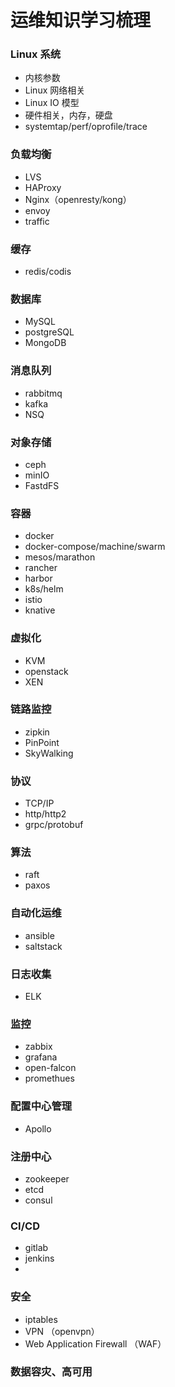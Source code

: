 # 运维知识学习梳理

### Linux 系统

- 内核参数
- Linux 网络相关
- Linux IO 模型
- 硬件相关，内存，硬盘
- systemtap/perf/oprofile/trace

### 负载均衡

- LVS
- HAProxy
- Nginx（openresty/kong）
- envoy
- traffic

### 缓存

- redis/codis

### 数据库

- MySQL
- postgreSQL
- MongoDB

### 消息队列

- rabbitmq
- kafka
- NSQ

### 对象存储

- ceph
- minIO
- FastdFS

### 容器

- docker
- docker-compose/machine/swarm
- mesos/marathon
- rancher
- harbor
- k8s/helm
- istio
- knative

### 虚拟化

- KVM
- openstack
- XEN

### 链路监控

- zipkin
- PinPoint
- SkyWalking

### 协议

- TCP/IP
- http/http2
- grpc/protobuf

### 算法

- raft
- paxos

### 自动化运维

- ansible
- saltstack

### 日志收集

- ELK

### 监控

- zabbix
- grafana
- open-falcon
- promethues

### 配置中心管理

- Apollo

### 注册中心

- zookeeper
- etcd
- consul

### CI/CD

- gitlab
- jenkins
- 

### 安全

- iptables
- VPN （openvpn）
-  Web Application Firewall （WAF）

### 数据容灾、高可用